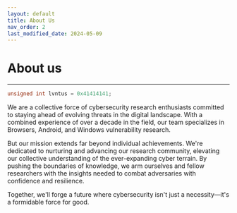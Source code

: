 ```yaml
---
layout: default
title: About Us
nav_order: 2
last_modified_date: 2024-05-09
---
```


# About us

---
```c
unsigned int lvntus = 0x41414141;
```

We are a collective force of cybersecurity research enthusiasts committed to staying ahead of evolving threats in the digital landscape. With a combined experience of over a decade in the field, our team specializes in Browsers, Android, and Windows vulnerability research. 

But our mission extends far beyond individual achievements. We're dedicated to nurturing and advancing our research community, elevating our collective understanding of the ever-expanding cyber terrain. By pushing the boundaries of knowledge, we arm ourselves and fellow researchers with the insights needed to combat adversaries with confidence and resilience.

Together, we'll forge a future where cybersecurity isn't just a necessity—it's a formidable force for good.
